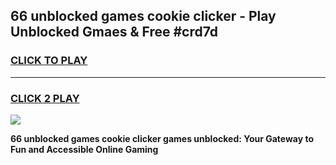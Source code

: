 
## 66 unblocked games cookie clicker - Play Unblocked Gmaes & Free #crd7d
<h3>
<a href="https://premium.freeplayer.one?title=66_unblocked_games_cookie_clicker&ref=03M">CLICK TO PLAY</a></h3>
<hr>

<h3>
<a href="https://premium.freeplayer.one?title=66_unblocked_games_cookie_clicker&ref=03M">CLICK 2 PLAY</a>
  
</h3>

<a href="https://premium.freeplayer.one?title=66_unblocked_games_cookie_clicker&ref=03M"><img src="https://clearcache.store/games.png"></a>


**66 unblocked games cookie clicker games unblocked: Your Gateway to Fun and Accessible Online Gaming**
